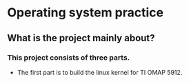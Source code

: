 # Operating system practice

## What is the project mainly about?

### This project consists of three parts.
- The first part is to build the linux kernel for TI OMAP 5912. 
